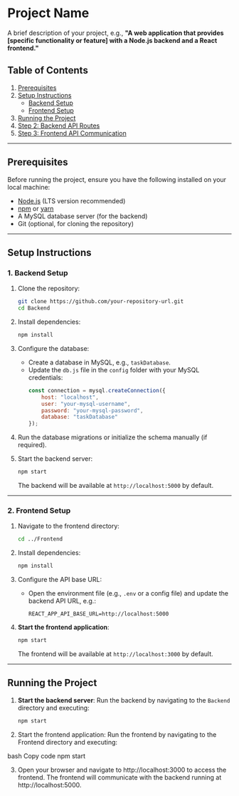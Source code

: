 # Project Name

A brief description of your project, e.g., **"A web application that provides [specific functionality or feature] with a Node.js backend and a React frontend."**

## Table of Contents

1. [Prerequisites](#prerequisites)  
2. [Setup Instructions](#setup-instructions)  
   - [Backend Setup](#backend-setup)  
   - [Frontend Setup](#frontend-setup)  
3. [Running the Project](#running-the-project)  
4. [Step 2: Backend API Routes](#step-2-backend-api-routes)
5. [Step 3: Frontend API Communication](#step-3-frontend-api-communication)

---

## Prerequisites

Before running the project, ensure you have the following installed on your local machine:
- [Node.js](https://nodejs.org/) (LTS version recommended)
- [npm](https://www.npmjs.com/) or [yarn](https://yarnpkg.com/)
- A MySQL database server (for the backend)
- Git (optional, for cloning the repository)

---

## Setup Instructions

### 1. Backend Setup

1. Clone the repository:
    ```bash
    git clone https://github.com/your-repository-url.git
    cd Backend
    ```

2. Install dependencies:
    ```bash
    npm install
    ```

3. Configure the database:
   - Create a database in MySQL, e.g., `taskDatabase`.
   - Update the `db.js` file in the `config` folder with your MySQL credentials:
     ```javascript
     const connection = mysql.createConnection({
         host: "localhost",
         user: "your-mysql-username",
         password: "your-mysql-password",
         database: "taskDatabase"
     });
     ```

4. Run the database migrations or initialize the schema manually (if required).

5. Start the backend server:
    ```bash
    npm start
    ```

   The backend will be available at `http://localhost:5000` by default.

---

### 2. Frontend Setup

1. Navigate to the frontend directory:
    ```bash
    cd ../Frontend
    ```

2. Install dependencies:
    ```bash
    npm install
    ```

3. Configure the API base URL:
   - Open the environment file (e.g., `.env` or a config file) and update the backend API URL, e.g.:
     ```env
     REACT_APP_API_BASE_URL=http://localhost:5000
     ```

4. **Start the frontend application**:
    ```bash
    npm start
    ```

   The frontend will be available at `http://localhost:3000` by default.

---

## Running the Project

1. **Start the backend server**:
   Run the backend by navigating to the `Backend` directory and executing:
   ```bash
   npm start
2. Start the frontend application: Run the frontend by navigating to the Frontend directory and executing:

bash
Copy code
npm start

3. Open your browser and navigate to http://localhost:3000 to access the frontend. The frontend will communicate with the backend running at http://localhost:5000.